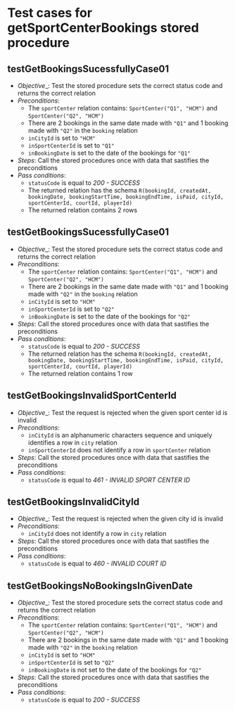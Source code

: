 Test cases for getSportCenterBookings stored procedure
===

testGetBookingsSucessfullyCase01
---
+ _Objective__: Test the stored procedure sets the correct status code and returns the correct relation
+ _Preconditions_:
	+ The `sportCenter` relation contains: `SportCenter("Q1", "HCM")` and `SportCenter("Q2", "HCM")`
	+ There are 2 bookings in the same date made with `"Q1"` and 1 booking made with `"Q2"` in the `booking` relation
	+ `inCityId` is set to `"HCM"`
	+ `inSportCenterId` is set to `"Q1"`
	+ `inBookingDate` is set to the date of the bookings for `"Q1"`
+ _Steps_: Call the stored procedures once with data that sastifies the preconditions
+ _Pass conditions_:
	+ `statusCode` is equal to *200 - SUCCESS*
	+ The returned relation has the schema `R(bookingId, createdAt, bookingDate, bookingStartTime, bookingEndTime, isPaid, cityId, sportCenterId, courtId, playerId)`
	+ The returned relation contains 2 rows

testGetBookingsSucessfullyCase01
---
+ _Objective__: Test the stored procedure sets the correct status code and returns the correct relation
+ _Preconditions_:
	+ The `sportCenter` relation contains: `SportCenter("Q1", "HCM")` and `SportCenter("Q2", "HCM")`
	+ There are 2 bookings in the same date made with `"Q1"` and 1 booking made with `"Q2"` in the `booking` relation
	+ `inCityId` is set to `"HCM"`
	+ `inSportCenterId` is set to `"Q2"`
	+ `inBookingDate` is set to the date of the bookings for `"Q2"`
+ _Steps_: Call the stored procedures once with data that sastifies the preconditions
+ _Pass conditions_:
	+ `statusCode` is equal to *200 - SUCCESS*
	+ The returned relation has the schema `R(bookingId, createdAt, bookingDate, bookingStartTime, bookingEndTime, isPaid, cityId, sportCenterId, courtId, playerId)`
	+ The returned relation contains 1 row

testGetBookingsInvalidSportCenterId
---
+ _Objective__: Test the request is rejected when the given sport center id is invalid
+ _Preconditions_:
	+ `inCityId` is an alphanumeric characters sequence and uniquely identifies a row in `city` relation
	+ `inSportCenterId` does not identify a row in `sportCenter` relation
+ _Steps_: Call the stored procedures once with data that sastifies the preconditions
+ _Pass conditions_:
	+ `statusCode` is equal to *461 - INVALID SPORT CENTER ID*

testGetBookingsInvalidCityId
---
+ _Objective__: Test the request is rejected when the given city id is invalid
+ _Preconditions_:
	+ `inCityId` does not identify a row in `city` relation
+ _Steps_: Call the stored procedures once with data that sastifies the preconditions
+ _Pass conditions_:
	+ `statusCode` is equal to *460 - INVALID COURT ID*

testGetBookingsNoBookingsInGivenDate
---
+ _Objective__: Test the stored procedure sets the correct status code and returns the correct relation
+ _Preconditions_:
	+ The `sportCenter` relation contains: `SportCenter("Q1", "HCM")` and `SportCenter("Q2", "HCM")`
	+ There are 2 bookings in the same date made with `"Q1"` and 1 booking made with `"Q2"` in the `booking` relation
	+ `inCityId` is set to `"HCM"`
	+ `inSportCenterId` is set to `"Q2"`
	+ `inBookingDate` is not set to the date of the bookings for `"Q2"`
+ _Steps_: Call the stored procedures once with data that sastifies the preconditions
+ _Pass conditions_:
	+ `statusCode` is equal to *200 - SUCCESS*
